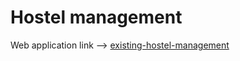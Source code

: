 # Hostel management

Web application link --> [existing-hostel-management](https://existing-hostel-management.herokuapp.com)